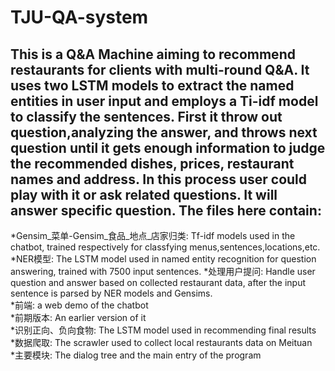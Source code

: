TJU-QA-system
============================
This is a Q&A Machine aiming to recommend restaurants for clients with multi-round Q&A. It uses two LSTM models to extract the named entities in user input and employs a Ti-idf model to classify the sentences. First it throw out question,analyzing the answer, and throws next question until it gets enough information to judge the recommended dishes, prices, restaurant names and address. In this process user could play with it or ask related questions. It will answer specific question.
The files here contain:
----------------------------
*Gensim_菜单-Gensim_食品_地点_店家归类: Tf-idf models used in the chatbot, trained respectively for classfying menus,sentences,locations,etc.  
*NER模型: The LSTM model used in named entity recognition for question answering, trained with 7500 input sentences.
*处理用户提问: Handle user question and answer based on collected restaurant data, after the input sentence is parsed by NER models and Gensims.  
*前端: a web demo of the chatbot  
*前期版本: An earlier version of it  
*识别正向、负向食物: The LSTM model used in recommending final results  
*数据爬取: The scrawler used to collect local restaurants data on Meituan  
*主要模块: The dialog tree and the main entry of the program
